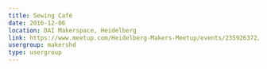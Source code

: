 ```yaml
---
title: Sewing Café
date: 2016-12-06
location: DAI Makerspace, Heidelberg
link: https://www.meetup.com/Heidelberg-Makers-Meetup/events/235926372/
usergroup: makershd
type: usergroup
---
```

